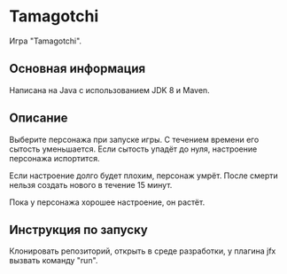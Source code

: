 # Tamagotchi

Игра "Tamagotchi".

## Основная информация

Написана на Java с использованием JDK 8 и Maven.

## Описание

Выберите персонажа при запуске игры. С течением времени его сытость уменьшается. Если сытость упадёт до нуля, настроение персонажа испортится.

Если настроение долго будет плохим, персонаж умрёт. После смерти нельзя создать нового в течение 15 минут.

Пока у персонажа хорошее настроение, он растёт.

## Инструкция по запуску

Клонировать репозиторий, открыть в среде разработки, у плагина jfx вызвать команду "run".
